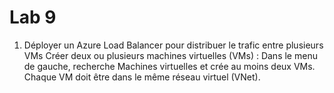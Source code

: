 # Lab 9
1. Déployer un Azure Load Balancer pour distribuer le trafic entre plusieurs VMs
Créer deux ou plusieurs machines virtuelles (VMs) :
Dans le menu de gauche, recherche Machines virtuelles et crée au moins deux VMs.
Chaque VM doit être dans le même réseau virtuel (VNet).